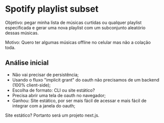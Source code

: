 # Spotify playlist subset

Objetivo: pegar minha lista de músicas curtidas ou qualquer playlist especificada
e gerar uma nova playlist com um subconjunto aleatório dessas músicas.

Motivo: Quero ter algumas músicas offline no celular mas não a colação toda.

## Análise inicial

- Não vai precisar de persistência;
- Usando o fluxo "implicit grant" do oauth não precisamos de um backend (100% client-side);
- Escolha de formato: CLI ou site estático?
- Precisa abrir uma tela de oauth no navegador;
- Ganhou: Site estático, por ser mais fácil de acessar e mais fácil de integrar com a janela do oauth;

Site estático? Portanto será um projeto next.js.

